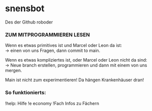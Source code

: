 # snensbot
Des der Github roboder

### ZUM MITPROGRAMMIEREN LESEN

Wenn es etwas primitives ist und Marcel oder Leon da ist:  
-> einen von uns Fragen, dann commit to main.

Wenn es etwas kompliziertes ist, oder Marcel oder Leon nicht da sind:  
-> Neue branch erstellen, programmieren und dann mit einem von uns mergen. 

Main ist nicht zum experimentieren! Da hängen Krankenhäuser dran!

### So funktionierts: 

!help: Hilfe
!e economy
!Fach <fach> Infos zu Fächern
